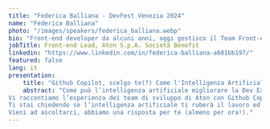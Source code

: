 ```yaml
---
title: "Federica Balliana - DevFest Venezia 2024"
name: "Federica Balliana"
photo: "/images/speakers/federica_balliana.webp"
bio: "Front-end developer da alcuni anni, oggi gestisco il Team Front-end in Aton. Nel tempo libero leggo libri, guardo serie e gioco ai videogiochi."
jobTitle: Front-end Lead, Aton S.p.A. Società Benefit
linkedin: "https://www.linkedin.com/in/federica-balliana-a601bb197/"
featured: false
lang: it
presentation:
    title: "Github Copilot, scelgo te(?) Come l'Intelligenza Artificiale ha cambiato la nostra Dev Experience"
    abstract: "Come può l’intelligenza artificiale migliorare la Dev Experience di ognuno di noi? Incrementa la nostra produttività? È forse vero che fa tutto il lavoro al posto nostro?
Vi raccontiamo l’esperienza dei team di sviluppo di Aton con Github Copilot: perché abbiamo iniziato a usarlo, come è andata e se abbiamo infine deciso di renderlo uno strumento di lavoro per tutte le nostre sviluppatrici e sviluppatori.
Ti stai chiedendo se l’intelligenza artificiale ti ruberà il lavoro ed è forse il momento di trasformare il tuo hobby per la coltivazione di basilico in vasetto nella tua nuova job description su LinkedIn?
Vieni ad ascoltarci, abbiamo una risposta per te (almeno per ora!)."
---
```

